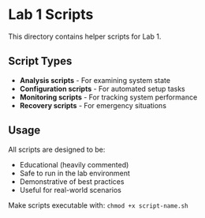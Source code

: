 # Lab 1 Scripts

This directory contains helper scripts for Lab 1.

## Script Types

- **Analysis scripts** - For examining system state
- **Configuration scripts** - For automated setup tasks
- **Monitoring scripts** - For tracking system performance
- **Recovery scripts** - For emergency situations

## Usage

All scripts are designed to be:
- Educational (heavily commented)
- Safe to run in the lab environment
- Demonstrative of best practices
- Useful for real-world scenarios

Make scripts executable with: `chmod +x script-name.sh`
